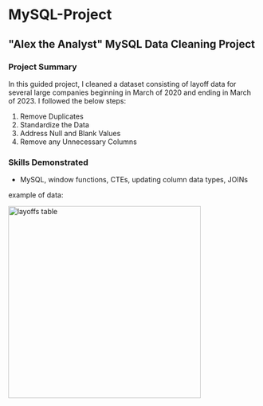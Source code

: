 # MySQL-Project

## "Alex the Analyst" MySQL Data Cleaning Project
### Project Summary
In this guided project, I cleaned a dataset consisting of layoff data for several large companies beginning in March of 2020 and ending in March of 2023. I followed the below steps:
1. Remove Duplicates
2. Standardize the Data
3. Address Null and Blank Values
4. Remove any Unnecessary Columns

### Skills Demonstrated
- MySQL, window functions, CTEs, updating column data types, JOINs

example of data:


<img width="386" alt="layoffs table" src="https://github.com/user-attachments/assets/8b178b10-6ad1-4db0-a8b2-1e594214de52">


